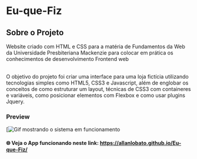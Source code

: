 # Eu-que-Fiz

## Sobre o Projeto
Website criado com HTML e CSS para a matéria de Fundamentos da Web da Universidade Presbiteriana Mackenzie para colocar em 
prática os conhecimentos de desenvolvimento Frontend web
<br><br>

O objetivo do projeto foi criar uma interface para uma loja fictícia utilizando tecnologias simples como HTML5, CSS3 e Javascript, 
além de englobar os conceitos de como estruturar um layout, técnicas de CSS3 com containeres e variáveis, como posicionar elementos 
com Flexbox e como usar plugins Jquery.

### Preview

[![Gif mostrando o sistema em funcionamento](https://github.com/AllanLobato/Eu-que-Fiz/blob/master/img/site.gif)


#### :globe_with_meridians: Veja o App funcionando neste link: https://allanlobato.github.io/Eu-que-Fiz/   
